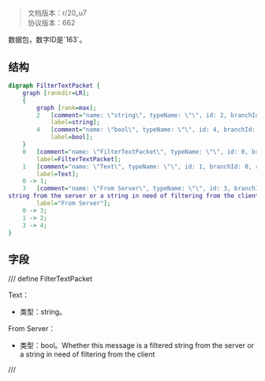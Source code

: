 # <!-- md:samp FilterTextPacket -->

> 文档版本：r/20_u7<br/>协议版本：662

<!-- md:samp FilterTextPacket -->数据包，数字ID是`163`。

## 结构

```dot
digraph FilterTextPacket {
	graph [rankdir=LR];
	{
		graph [rank=max];
		2	[comment="name: \"string\", typeName: \"\", id: 2, branchId: 0, recurseId: -1, attributes: 512, notes: \"\"",
			label=string];
		4	[comment="name: \"bool\", typeName: \"\", id: 4, branchId: 0, recurseId: -1, attributes: 512, notes: \"\"",
			label=bool];
	}
	0	[comment="name: \"FilterTextPacket\", typeName: \"\", id: 0, branchId: 163, recurseId: -1, attributes: 0, notes: \"\"",
		label=FilterTextPacket];
	1	[comment="name: \"Text\", typeName: \"\", id: 1, branchId: 0, recurseId: -1, attributes: 0, notes: \"\"",
		label=Text];
	0 -> 1;
	3	[comment="name: \"From Server\", typeName: \"\", id: 3, branchId: 0, recurseId: -1, attributes: 0, notes: \"Whether this message is a filtered \
string from the server or a string in need of filtering from the client\"",
		label="From Server"];
	0 -> 3;
	1 -> 2;
	3 -> 4;
}

```

## 字段

/// define
FilterTextPacket

Text：<!-- md:samp string -->

- 类型：string。

From Server：<!-- md:samp bool -->

- 类型：bool。Whether this message is a filtered string from the server or a string in need of filtering from the client


///
